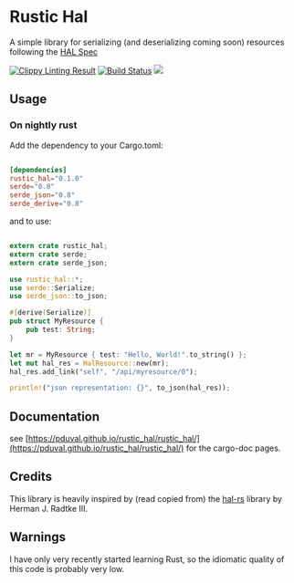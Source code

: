 # Rustic Hal

A simple library for serializing (and deserializing coming soon) resources following the [HAL Spec](https://tools.ietf.org/html/draft-kelly-json-hal-08)

[![Clippy Linting Result](https://clippy.bashy.io/github/pduval/rustic_hal/master/badge.svg)](https://clippy.bashy.io/github/pduval/rustic_hal/master/log)
[![Build Status](https://travis-ci.org/pduval/rustic_hal.svg)](https://travis-ci.org/pduval/rustic_hal)
[![](http://meritbadge.herokuapp.com/rustic_hal)](https://crates.io/crates/rustic_hal)

## Usage

### On nightly rust

Add the dependency to your Cargo.toml:

```toml

[dependencies]
rustic_hal="0.1.0"
serde="0.8"
serde_json="0.8"
serde_derive="0.8"

```
and to use:

```rust

extern crate rustic_hal;
extern crate serde;
extern crate serde_json;

use rustic_hal::*;
use serde::Serialize;
use serde_json::to_json;

#[derive(Serialize)]
pub struct MyResource {
    pub test: String;
}

let mr = MyResource { test: "Hello, World!".to_string() };
let mut hal_res = HalResource::new(mr);
hal_res.add_link("self", "/api/myresource/0");

println!("json representation: {}", to_json(hal_res));

```
## Documentation

see [https://pduval.github.io/rustic_hal/rustic_hal/](https://pduval.github.io/rustic_hal/rustic_hal/) for the cargo-doc pages.

## Credits

This library is heavily inspired by (read copied from) the [hal-rs](https://github.com/hjr3/hal-rs) library by Herman J. Radtke III.

## Warnings

I have only very recently started learning Rust, so the idiomatic quality of  this code is probably very low.

   



